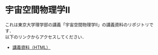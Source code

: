 # 宇宙空間物理学II

これは東京大学理学部の講義「宇宙空間物理学II」の講義資料のリポジトリです．  
以下のリンクからアクセスしてください．

- [講義資料（HTML）](https://amanotk.github.io/spacephysics2/)
